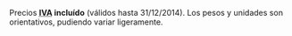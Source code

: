 Precios **<abbr title="Impuesto sobre el Valor Añadido">IVA</abbr> incluído**
(válidos hasta 31/12/2014). Los pesos y unidades son orientativos, pudiendo
variar ligeramente.

